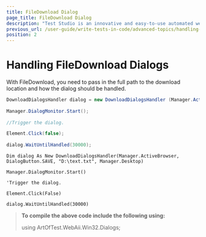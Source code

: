 ```yaml
---
title: FileDownload Dialog
page_title: FileDownload Dialog
description: "Test Studio is an innovative and easy-to-use automated web, WPF and load testing solution. Test Studio tests support essential technologies like ASP.NET AJAX, Silverlight, PHP and MVC. HTML5, Testing framework, functional testing, performance testing, load testing, exploratory testing, manual testing."
previous_url: /user-guide/write-tests-in-code/advanced-topics/handling-html-popups-and-dialogs/built-in-dialog-handlers/handling-filedownload-dialog.aspx, /user-guide/write-tests-in-code/advanced-topics/handling-html-popups-and-dialogs/built-in-dialog-handlers/handling-filedownload-dialog
position: 2
---
```

# Handling FileDownload Dialogs

With FileDownload, you need to pass in the full path to the download location and how the dialog should be handled. 

````C#
DownloadDialogsHandler dialog = new DownloadDialogsHandler (Manager.ActiveBrowser, DialogButton.SAVE, @"D:\text.txt", Manager.Desktop); 
 
Manager.DialogMonitor.Start();
 
//Trigger the dialog.

Element.Click(false); 
 
dialog.WaitUntilHandled(30000);

````
 

````VB
Dim dialog As New DownloadDialogsHandler(Manager.ActiveBrowser, DialogButton.SAVE, "D:\text.txt", Manager.Desktop)

Manager.DialogMonitor.Start()

'Trigger the dialog.

Element.Click(False)

dialog.WaitUntilHandled(30000)
````
> **To compile the above code include the following using:**
>
> using ArtOfTest.WebAii.Win32.Dialogs;

